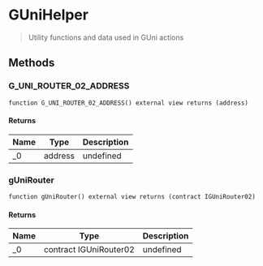 # GUniHelper



> Utility functions and data used in GUni actions





## Methods

### G_UNI_ROUTER_02_ADDRESS

```solidity
function G_UNI_ROUTER_02_ADDRESS() external view returns (address)
```






#### Returns

| Name | Type | Description |
|---|---|---|
| _0 | address | undefined

### gUniRouter

```solidity
function gUniRouter() external view returns (contract IGUniRouter02)
```






#### Returns

| Name | Type | Description |
|---|---|---|
| _0 | contract IGUniRouter02 | undefined




